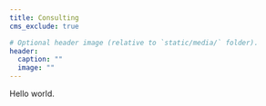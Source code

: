 ```yaml
---
title: Consulting
cms_exclude: true

# Optional header image (relative to `static/media/` folder).
header:
  caption: ""
  image: ""
---
```


 Hello world.